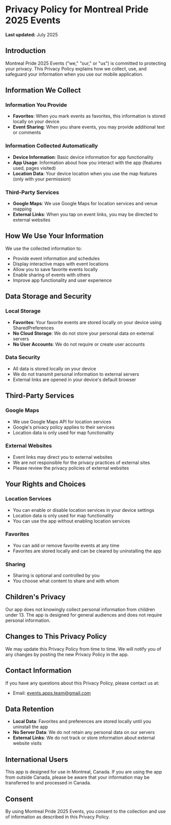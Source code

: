# Privacy Policy for Montreal Pride 2025 Events

**Last updated:** July 2025

## Introduction

Montreal Pride 2025 Events ("we," "our," or "us") is committed to protecting your privacy. This Privacy Policy explains how we collect, use, and safeguard your information when you use our mobile application.

## Information We Collect

### Information You Provide
- **Favorites**: When you mark events as favorites, this information is stored locally on your device
- **Event Sharing**: When you share events, you may provide additional text or comments

### Information Collected Automatically
- **Device Information**: Basic device information for app functionality
- **App Usage**: Information about how you interact with the app (features used, pages visited)
- **Location Data**: Your device location when you use the map features (only with your permission)

### Third-Party Services
- **Google Maps**: We use Google Maps for location services and venue mapping
- **External Links**: When you tap on event links, you may be directed to external websites

## How We Use Your Information

We use the collected information to:
- Provide event information and schedules
- Display interactive maps with event locations
- Allow you to save favorite events locally
- Enable sharing of events with others
- Improve app functionality and user experience

## Data Storage and Security

### Local Storage
- **Favorites**: Your favorite events are stored locally on your device using SharedPreferences
- **No Cloud Storage**: We do not store your personal data on external servers
- **No User Accounts**: We do not require or create user accounts

### Data Security
- All data is stored locally on your device
- We do not transmit personal information to external servers
- External links are opened in your device's default browser

## Third-Party Services

### Google Maps
- We use Google Maps API for location services
- Google's privacy policy applies to their services
- Location data is only used for map functionality

### External Websites
- Event links may direct you to external websites
- We are not responsible for the privacy practices of external sites
- Please review the privacy policies of external websites

## Your Rights and Choices

### Location Services
- You can enable or disable location services in your device settings
- Location data is only used for map functionality
- You can use the app without enabling location services

### Favorites
- You can add or remove favorite events at any time
- Favorites are stored locally and can be cleared by uninstalling the app

### Sharing
- Sharing is optional and controlled by you
- You choose what content to share and with whom

## Children's Privacy

Our app does not knowingly collect personal information from children under 13. The app is designed for general audiences and does not require personal information.

## Changes to This Privacy Policy

We may update this Privacy Policy from time to time. We will notify you of any changes by posting the new Privacy Policy in the app.

## Contact Information

If you have any questions about this Privacy Policy, please contact us at:
- Email: events.apps.team@gmail.com

## Data Retention

- **Local Data**: Favorites and preferences are stored locally until you uninstall the app
- **No Server Data**: We do not retain any personal data on our servers
- **External Links**: We do not track or store information about external website visits

## International Users

This app is designed for use in Montreal, Canada. If you are using the app from outside Canada, please be aware that your information may be transferred to and processed in Canada.

## Consent

By using Montreal Pride 2025 Events, you consent to the collection and use of information as described in this Privacy Policy. 
